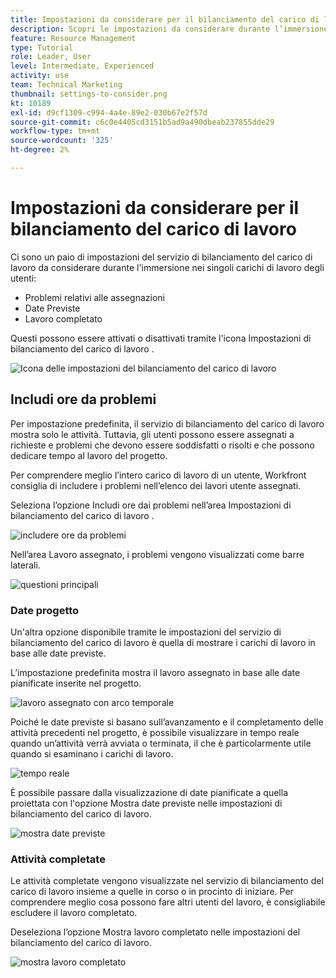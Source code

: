 ```yaml
---
title: Impostazioni da considerare per il bilanciamento del carico di lavoro
description: Scopri le impostazioni da considerare durante l’immersione nei singoli carichi di lavoro degli utenti.
feature: Resource Management
type: Tutorial
role: Leader, User
level: Intermediate, Experienced
activity: use
team: Technical Marketing
thumbnail: settings-to-consider.png
kt: 10189
exl-id: d9cf1309-c994-4a4e-89e2-030b67e2f57d
source-git-commit: c6c0e4405cd3151b5ad9a490dbeab237855dde29
workflow-type: tm+mt
source-wordcount: '325'
ht-degree: 2%

---
```


# Impostazioni da considerare per il bilanciamento del carico di lavoro

Ci sono un paio di impostazioni del servizio di bilanciamento del carico di lavoro da considerare durante l&#39;immersione nei singoli carichi di lavoro degli utenti:

* Problemi relativi alle assegnazioni
* Date Previste
* Lavoro completato


Questi possono essere attivati o disattivati tramite l&#39;icona Impostazioni di bilanciamento del carico di lavoro .

![Icona delle impostazioni del bilanciamento del carico di lavoro](assets/STC_01.png)

## Includi ore da problemi

Per impostazione predefinita, il servizio di bilanciamento del carico di lavoro mostra solo le attività. Tuttavia, gli utenti possono essere assegnati a richieste e problemi che devono essere soddisfatti o risolti e che possono dedicare tempo al lavoro del progetto.

Per comprendere meglio l’intero carico di lavoro di un utente, Workfront consiglia di includere i problemi nell’elenco dei lavori utente assegnati.

Seleziona l’opzione Includi ore dai problemi nell’area Impostazioni di bilanciamento del carico di lavoro .

![includere ore da problemi](assets/STC_02.png)

Nell’area Lavoro assegnato, i problemi vengono visualizzati come barre laterali.

![questioni principali](assets/STC_03.png)

### Date progetto

Un&#39;altra opzione disponibile tramite le impostazioni del servizio di bilanciamento del carico di lavoro è quella di mostrare i carichi di lavoro in base alle date previste.

L’impostazione predefinita mostra il lavoro assegnato in base alle date pianificate inserite nel progetto.

![lavoro assegnato con arco temporale](assets/STC_04.png)

Poiché le date previste si basano sull’avanzamento e il completamento delle attività precedenti nel progetto, è possibile visualizzare in tempo reale quando un’attività verrà avviata o terminata, il che è particolarmente utile quando si esaminano i carichi di lavoro.

![tempo reale](assets/STC_05.png)

È possibile passare dalla visualizzazione di date pianificate a quella proiettata con l&#39;opzione Mostra date previste nelle impostazioni di bilanciamento del carico di lavoro.

![mostra date previste](assets/STC_06.png)

### Attività completate

Le attività completate vengono visualizzate nel servizio di bilanciamento del carico di lavoro insieme a quelle in corso o in procinto di iniziare. Per comprendere meglio cosa possono fare altri utenti del lavoro, è consigliabile escludere il lavoro completato.

Deseleziona l’opzione Mostra lavoro completato nelle impostazioni del bilanciamento del carico di lavoro.

![mostra lavoro completato](assets/STC_07.png)
